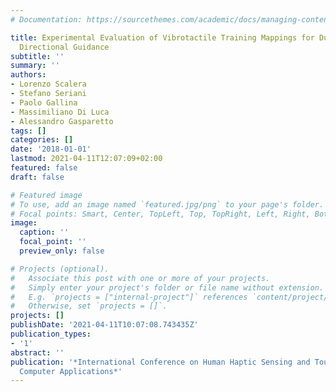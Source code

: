 ```yaml
---
# Documentation: https://sourcethemes.com/academic/docs/managing-content/

title: Experimental Evaluation of Vibrotactile Training Mappings for Dual-Joystick
  Directional Guidance
subtitle: ''
summary: ''
authors:
- Lorenzo Scalera
- Stefano Seriani
- Paolo Gallina
- Massimiliano Di Luca
- Alessandro Gasparetto
tags: []
categories: []
date: '2018-01-01'
lastmod: 2021-04-11T12:07:09+02:00
featured: false
draft: false

# Featured image
# To use, add an image named `featured.jpg/png` to your page's folder.
# Focal points: Smart, Center, TopLeft, Top, TopRight, Left, Right, BottomLeft, Bottom, BottomRight.
image:
  caption: ''
  focal_point: ''
  preview_only: false

# Projects (optional).
#   Associate this post with one or more of your projects.
#   Simply enter your project's folder or file name without extension.
#   E.g. `projects = ["internal-project"]` references `content/project/deep-learning/index.md`.
#   Otherwise, set `projects = []`.
projects: []
publishDate: '2021-04-11T10:07:08.743435Z'
publication_types:
- '1'
abstract: ''
publication: '*International Conference on Human Haptic Sensing and Touch Enabled
  Computer Applications*'
---
```

